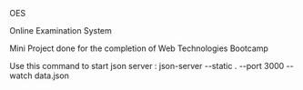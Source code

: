 OES

Online Examination System

Mini Project done for the completion of Web Technologies Bootcamp

Use this command to start json server : json-server --static . --port 3000 --watch data.json
